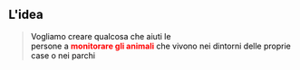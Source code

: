 <h2 style="color:black;"> L'idea </h2>

> <span style="color: black;">Vogliamo creare qualcosa che aiuti le <br/>
> persone a <b style="color: red;">monitorare gli animali</b> che vivono
> nei dintorni delle proprie case o nei parchi</span>
